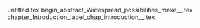 untitled.tex
begin_abstract_Widespread_possibilities_make__.tex
chapter_Introduction_label_chap_introduction__.tex
